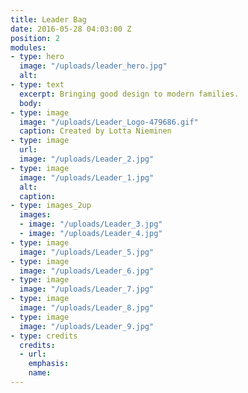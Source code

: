 ```yaml
---
title: Leader Bag
date: 2016-05-28 04:03:00 Z
position: 2
modules:
- type: hero
  image: "/uploads/leader_hero.jpg"
  alt: 
- type: text
  excerpt: Bringing good design to modern families.
  body: 
- type: image
  image: "/uploads/Leader_Logo-479686.gif"
  caption: Created by Lotta Nieminen
- type: image
  url: 
  image: "/uploads/Leader_2.jpg"
- type: image
  image: "/uploads/Leader_1.jpg"
  alt: 
  caption: 
- type: images_2up
  images:
  - image: "/uploads/Leader_3.jpg"
  - image: "/uploads/Leader_4.jpg"
- type: image
  image: "/uploads/Leader_5.jpg"
- type: image
  image: "/uploads/Leader_6.jpg"
- type: image
  image: "/uploads/Leader_7.jpg"
- type: image
  image: "/uploads/Leader_8.jpg"
- type: image
  image: "/uploads/Leader_9.jpg"
- type: credits
  credits:
  - url: 
    emphasis: 
    name: 
---
```


